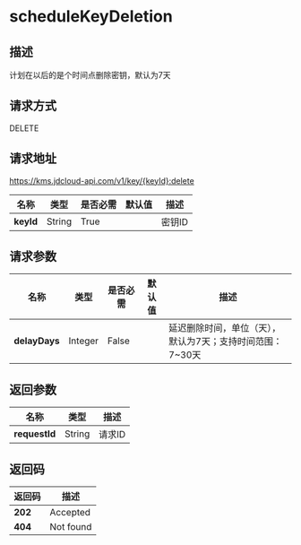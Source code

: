 # scheduleKeyDeletion


## 描述
计划在以后的是个时间点删除密钥，默认为7天

## 请求方式
DELETE

## 请求地址
https://kms.jdcloud-api.com/v1/key/{keyId}:delete

|名称|类型|是否必需|默认值|描述|
|---|---|---|---|---|
|**keyId**|String|True| |密钥ID|

## 请求参数
|名称|类型|是否必需|默认值|描述|
|---|---|---|---|---|
|**delayDays**|Integer|False| |延迟删除时间，单位（天），默认为7天；支持时间范围：7~30天|


## 返回参数
|名称|类型|描述|
|---|---|---|
|**requestId**|String|请求ID|


## 返回码
|返回码|描述|
|---|---|
|**202**|Accepted|
|**404**|Not found|
